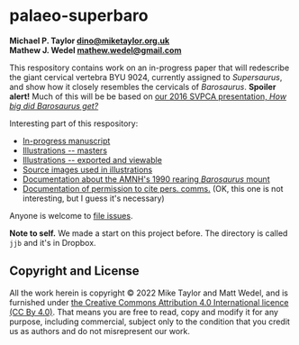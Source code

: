 # palaeo-superbaro

**Michael P. Taylor <dino@miketaylor.org.uk>**  
**Mathew J. Wedel <mathew.wedel@gmail.com>**

This respository contains work on an in-progress paper that will redescribe the giant cervical vertebra BYU 9024, currently assigned to _Supersaurus_, and show how it closely resembles the cervicals of _Barosaurus_.
**Spoiler alert!** Much of this will be be based on [our 2016 SVPCA presentation, _How big did Barosaurus get?_](http://www.miketaylor.org.uk/dino/pubs/svpca2016/abstract.html)

Interesting part of this respository:
* [In-progress manuscript](TaylorWedel-giant-barosaurus.docx)
* [Illustrations -- masters](figures)
* [Illustrations -- exported and viewable](figures/export)
* [Source images used in illustrations](figures/sources)
* [Documentation about the AMNH's 1990 rearing _Barosaurus_ mount](amnh-mount)
* [Documentation of permission to cite pers. comms.](permissions) (OK, this one is not interesting, but I guess it's necessary)

Anyone is welcome to [file issues](https://github.com/MikeTaylor/palaeo-superbaro/issues).

**Note to self.**
We made a start on this project before. The directory is called `jjb` and it's in Dropbox.

## Copyright and License

All the work herein is copyright © 2022 Mike Taylor and Matt Wedel, and is furnished under [the Creative Commons Attribution 4.0 International licence (CC By 4.0)](https://creativecommons.org/licenses/by/4.0/). That means you are free to read, copy and modify it for any purpose, including commercial, subject only to the condition that you credit us as authors and do not misrepresent our work.

